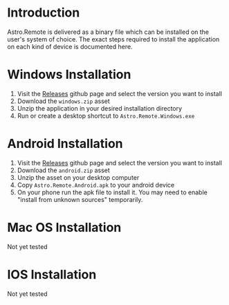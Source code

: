 # Introduction
Astro.Remote is delivered as a binary file which can be installed on the user's system of choice. The exact steps required to install the application on each kind of device is documented here.

# Windows Installation
1. Visit the [Releases](https://github.com/qkmaxware/Astro/releases) github page and select the version you want to install
2. Download the `windows.zip` asset
3. Unzip the application in your desired installation directory
4. Run or create a desktop shortcut to `Astro.Remote.Windows.exe`

# Android Installation
1. Visit the [Releases](https://github.com/qkmaxware/Astro/releases) github page and select the version you want to install
2. Download the `android.zip` asset
3. Unzip the asset on your desktop computer
4. Copy `Astro.Remote.Android.apk` to your android device
5. On your phone run the apk file to install it. You may need to enable "install from unknown sources" temporarily.

# Mac OS Installation
Not yet tested

# IOS Installation
Not yet tested